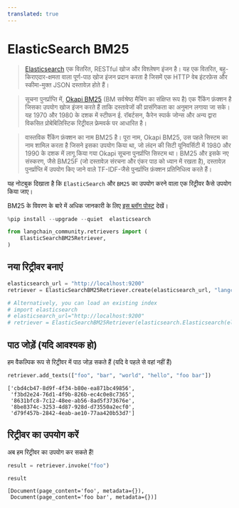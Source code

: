 ```yaml
---
translated: true
---
```


# ElasticSearch BM25

>[Elasticsearch](https://www.elastic.co/elasticsearch/) एक वितरित, RESTful खोज और विश्लेषण इंजन है। यह एक वितरित, बहु-किराएदार-क्षमता वाला पूर्ण-पाठ खोज इंजन प्रदान करता है जिसमें एक HTTP वेब इंटरफ़ेस और स्कीमा-मुक्त JSON दस्तावेज़ होते हैं।

>सूचना पुनर्प्राप्ति में, [Okapi BM25](https://en.wikipedia.org/wiki/Okapi_BM25) (BM सर्वश्रेष्ठ मैचिंग का संक्षिप्त रूप है) एक रैंकिंग फ़ंक्शन है जिसका उपयोग खोज इंजन करते हैं ताकि दस्तावेजों की प्रासंगिकता का अनुमान लगाया जा सके। यह 1970 और 1980 के दशक में स्टीफन ई. रॉबर्टसन, कैरेन स्पार्क जोन्स और अन्य द्वारा विकसित प्रोबेबिलिस्टिक रिट्रीवल फ्रेमवर्क पर आधारित है।

>वास्तविक रैंकिंग फ़ंक्शन का नाम BM25 है। पूरा नाम, Okapi BM25, उस पहले सिस्टम का नाम शामिल करता है जिसने इसका उपयोग किया था, जो लंदन की सिटी यूनिवर्सिटी में 1980 और 1990 के दशक में लागू किया गया Okapi सूचना पुनर्प्राप्ति सिस्टम था। BM25 और इसके नए संस्करण, जैसे BM25F (जो दस्तावेज़ संरचना और एंकर पाठ को ध्यान में रखता है), दस्तावेज़ पुनर्प्राप्ति में उपयोग किए जाने वाले TF-IDF-जैसे पुनर्प्राप्ति फ़ंक्शन प्रतिनिधित्व करते हैं।

यह नोटबुक दिखाता है कि `ElasticSearch` और `BM25` का उपयोग करने वाला एक रिट्रीवर कैसे उपयोग किया जाए।

BM25 के विवरण के बारे में अधिक जानकारी के लिए [इस ब्लॉग पोस्ट](https://www.elastic.co/blog/practical-bm25-part-2-the-bm25-algorithm-and-its-variables) देखें।

```python
%pip install --upgrade --quiet  elasticsearch
```

```python
from langchain_community.retrievers import (
    ElasticSearchBM25Retriever,
)
```

## नया रिट्रीवर बनाएं

```python
elasticsearch_url = "http://localhost:9200"
retriever = ElasticSearchBM25Retriever.create(elasticsearch_url, "langchain-index-4")
```

```python
# Alternatively, you can load an existing index
# import elasticsearch
# elasticsearch_url="http://localhost:9200"
# retriever = ElasticSearchBM25Retriever(elasticsearch.Elasticsearch(elasticsearch_url), "langchain-index")
```

## पाठ जोड़ें (यदि आवश्यक हो)

हम वैकल्पिक रूप से रिट्रीवर में पाठ जोड़ सकते हैं (यदि वे पहले से वहां नहीं हैं)

```python
retriever.add_texts(["foo", "bar", "world", "hello", "foo bar"])
```

```output
['cbd4cb47-8d9f-4f34-b80e-ea871bc49856',
 'f3bd2e24-76d1-4f9b-826b-ec4c0e8c7365',
 '8631bfc8-7c12-48ee-ab56-8ad5f373676e',
 '8be8374c-3253-4d87-928d-d73550a2ecf0',
 'd79f457b-2842-4eab-ae10-77aa420b53d7']
```

## रिट्रीवर का उपयोग करें

अब हम रिट्रीवर का उपयोग कर सकते हैं!

```python
result = retriever.invoke("foo")
```

```python
result
```

```output
[Document(page_content='foo', metadata={}),
 Document(page_content='foo bar', metadata={})]
```

